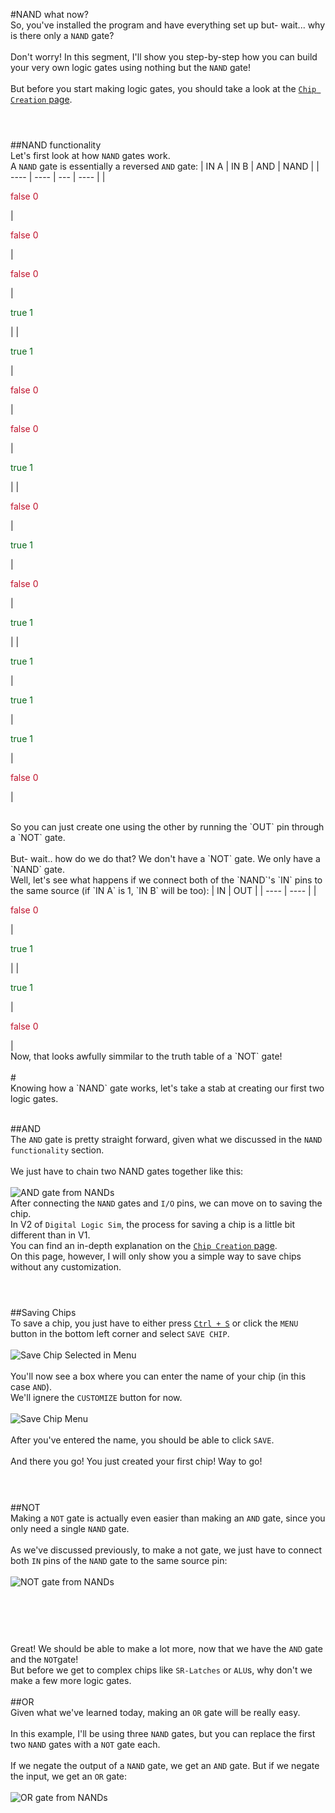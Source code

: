 #NAND what now?
<br>
So, you've installed the program and have everything set up but- wait... why is there only a `NAND` gate?
<br><br>
Don't worry! In this segment, I'll show you step-by-step how you can build your very own logic gates using nothing but the `NAND` gate!
<br><br>
But before you start making logic gates, you should take a look at the [`Chip Creation` page](?post=v2_chip-creatio).
<br><br>
# 
##NAND functionality
<br>
Let's first look at how `NAND` gates work.<br>
A `NAND` gate is essentially a reversed `AND` gate:
| IN A | IN B | AND | NAND |
| ---- | ---- | --- | ---- |
| <p style="color: #bf1029;">false 0</p> | <p style="color: #bf1029;">false 0</p> | <p style="color: #bf1029;">false 0</p> | <p style="color: #056517;">true 1</p> |
| <p style="color: #056517;">true 1</p> | <p style="color: #bf1029;">false 0</p> | <p style="color: #bf1029;">false 0</p> | <p style="color: #056517;">true 1</p> |
| <p style="color: #bf1029;">false 0</p> | <p style="color: #056517;">true 1</p> | <p style="color: #bf1029;">false 0</p> | <p style="color: #056517;">true 1</p> |
| <p style="color: #056517;">true 1</p> | <p style="color: #056517;">true 1</p> | <p style="color: #056517;">true 1</p> | <p style="color: #bf1029;">false 0</p> |

<br>
So you can just create one using the other by running the `OUT` pin through a `NOT` gate.
<br><br>
But- wait.. how do we do that? We don't have a `NOT` gate. We only have a `NAND` gate.<br>
Well, let's see what happens if we connect both of the `NAND`'s `IN` pins to the same source (if `IN A` is 1, `IN B` will be too):
| IN | OUT |
| ---- | ---- |
| <p style="color: #bf1029;">false 0</p> | <p style="color: #056517;">true 1</p> |
| <p style="color: #056517;">true 1</p> | <p style="color: #bf1029;">false 0</p> |

<br>
Now, that looks awfully simmilar to the truth table of a `NOT` gate!
<br><br>
# 
<br>
Knowing how a `NAND` gate works, let's take a stab at creating our first two logic gates.
<br><br>

##AND
<br>
The `AND` gate is pretty straight forward, given what we discussed in the `NAND functionality` section.<br><br>
We just have to chain two NAND gates together like this:
<br><br>
![AND gate from NANDs](/assets/img/v2/getting-started/nand-to-and.webp)
<br>
After connecting the `NAND` gates and `I/O` pins, we can move on to saving the chip.<br>
In V2 of  `Digital Logic Sim`, the process for saving a chip is a little bit different than in V1.<br>
You can find an in-depth explanation on the [`Chip Creation` page](?post=v2_chip-creatio).<br>
On this page, however, I will only show you a simple way to save chips without any customization.
<br><br>
# 
##Saving Chips
<br>
To save a chip, you just have to either press [`Ctrl + S`](?post=v2_shortcuts) or click the `MENU` button in the bottom left corner and select `SAVE CHIP`.
<br><br>
![Save Chip Selected in Menu](/assets/img/v2/getting-started/menu-save-chip-selected.webp)
<br><br>
You'll now see a box where you can enter the name of your chip (in this case `AND`).<br>
We'll ignere the `CUSTOMIZE` button for now.
<br><br>
![Save Chip Menu](/assets/img/v2/getting-started/save-chip-menu.webp)
<br><br>
After you've entered the name, you should be able to click `SAVE`.<br><br>
And there you go! You just created your first chip! Way to go!
<br><br>
# 
##NOT
<br>
Making a `NOT` gate is actually even easier than making an `AND` gate, since you only need a single `NAND` gate.<br><br>
As we've discussed previously, to make a not gate, we just have to connect both `IN` pins of the `NAND` gate to the same source pin:
<br><br>
![NOT gate from NANDs](/assets/img/v2/getting-started/nand-to-not.webp)
<br><br>
# 
<br><br>
Great! We should be able to make a lot more, now that we have the `AND` gate and the `NOT`gate!<br>
But before we get to complex chips like `SR-Latches` or `ALU`s, why don't we make a few more logic gates.
<br><br>
##OR
<br>
Given what we've learned today, making an `OR` gate will be really easy.<br><br>
In this example, I'll be using three `NAND` gates, but you can replace the first two `NAND` gates with a `NOT` gate each.<br><br>
If we negate the output of a `NAND` gate, we get an `AND` gate. But if we negate the input, we get an `OR` gate:
<br><br>
![OR gate from NANDs](/assets/img/v2/getting-started/nand-to-or.webp)

<br><br><br><br><br><br><br><br><br>